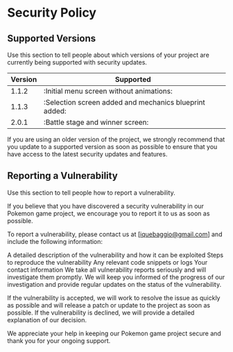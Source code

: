 # Security Policy

## Supported Versions

Use this section to tell people about which versions of your project are
currently being supported with security updates.

| Version | Supported          |
| ------- | ------------------ |
| 1.1.2  | :Initial menu screen without animations: |
| 1.1.3   | :Selection screen added and mechanics blueprint added:|
| 2.0.1   | :Battle stage and winner screen: |



If you are using an older version of the project, we strongly recommend that you update to a supported version as soon as possible to ensure that you have access to the latest security updates and features.

## Reporting a Vulnerability

Use this section to tell people how to report a vulnerability.

If you believe that you have discovered a security vulnerability in our Pokemon game project, we encourage you to report it to us as soon as possible.

To report a vulnerability, please contact us at [iquebaggio@gmail.com] and include the following information:

A detailed description of the vulnerability and how it can be exploited Steps to reproduce the vulnerability Any relevant code snippets or logs Your contact information We take all vulnerability reports seriously and will investigate them promptly. We will keep you informed of the progress of our investigation and provide regular updates on the status of the vulnerability.

If the vulnerability is accepted, we will work to resolve the issue as quickly as possible and will release a patch or update to the project as soon as possible. If the vulnerability is declined, we will provide a detailed explanation of our decision.

We appreciate your help in keeping our Pokemon game project secure and thank you for your ongoing support.
